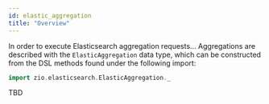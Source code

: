 ```yaml
---
id: elastic_aggregation
title: "Overview"
---
```


In order to execute Elasticsearch aggregation requests...
Aggregations are described with the `ElasticAggregation` data type, which can be constructed from the DSL methods found under the following import:

```scala
import zio.elasticsearch.ElasticAggregation._
```

TBD
